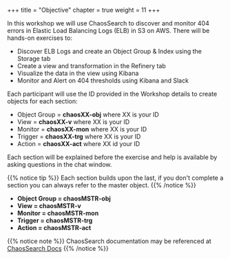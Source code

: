 +++
title = "Objective"
chapter = true
weight = 11
+++

In this workshop we will use ChaosSearch to discover and monitor 404 errors in Elastic Load Balancing Logs (ELB) in S3 on AWS. There will be hands-on exercises to:

- Discover ELB Logs and create an Object Group &amp; Index using the Storage tab
- Create a view and transformation in the Refinery tab
- Visualize the data in the view using Kibana
- Monitor and Alert on 404 thresholds using Kibana and Slack

Each participant will use the ID provided in the Workshop details to create objects for each section:

- Object Group = **chaosXX-obj** where XX is your ID
- View = **chaosXX-v** where XX is your ID
- Monitor = **chaosXX-mon** where XX is your ID
- Trigger = **chaosXX-trg** where XX is your ID
- Action = **chaosXX-act** where XX id your ID

Each section will be explained before the exercise and help is available by asking questions in the chat window.


{{% notice tip %}}
Each section builds upon the last, if you don&#39;t complete a section you can always refer to the master object.
{{% /notice %}}

* **Object Group = chaosMSTR-obj**
* **View = chaosMSTR-v**
* **Monitor = chaosMSTR-mon**
* **Trigger = chaosMSTR-trg**
* **Action = chaosMSTR-act**




{{% notice note %}}
ChaosSearch documentation may be referenced at [ChaosSearch Docs](https://docs.chaossearch.io) 
{{% /notice %}}
